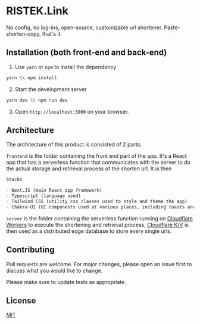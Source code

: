 # RISTEK.Link

No config, no log-ins, open-source, customizable url shortener. Paste-shorten-copy, that's it.

## Installation (both front-end and back-end)

1. Use `yarn` or `npm` to install the dependency

```bash
yarn \\ npm install
```

2. Start the development server

```bash
yarn dev \\ npm run dev
```

3. Open `http://localhost:3000` on your browser.

## Architecture

The architecture of this product is consisted of 2 parts:

`frontend` is the folder containing the front end part of the app. It's a React app that has a serverless function that communicates with the server to do the actual storage and retrieval process of the shorten url. It is then

```markdown
Stacks

- Next.JS (main React app framework)
- Typescript (language used)
- Tailwind CSS (utility css classes used to style and theme the app)
- Chakra-UI (UI components used at various places, including toasts and some entrance animation)
```

`server` is the folder containing the serverless function running on [Cloudflare Workers](https://workers.cloudflare.com/) to execute the shortening and retrieval process, [Cloudflare K/V](https://blog.cloudflare.com/workers-kv-is-ga/) is then used as a distributed edge database to store every single urls.

## Contributing

Pull requests are welcome. For major changes, please open an issue first to discuss what you would like to change.

Please make sure to update tests as appropriate.

## License

[MIT](https://choosealicense.com/licenses/mit/)
